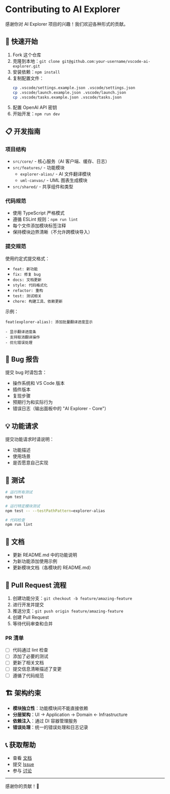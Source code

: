 # Contributing to AI Explorer

感谢你对 AI Explorer 项目的兴趣！我们欢迎各种形式的贡献。

## 🚀 快速开始

1. Fork 这个仓库
2. 克隆到本地：`git clone git@github.com:your-username/vscode-ai-explorer.git`
3. 安装依赖：`npm install`
4. 复制配置文件：
   ```bash
   cp .vscode/settings.example.json .vscode/settings.json
   cp .vscode/launch.example.json .vscode/launch.json
   cp .vscode/tasks.example.json .vscode/tasks.json
   ```
5. 配置 OpenAI API 密钥
6. 开始开发：`npm run dev`

## 📋 开发指南

### 项目结构

- `src/core/` - 核心服务（AI 客户端、缓存、日志）
- `src/features/` - 功能模块
  - `explorer-alias/` - AI 文件翻译模块
  - `uml-canvas/` - UML 图表生成模块
- `src/shared/` - 共享组件和类型

### 代码规范

- 使用 TypeScript 严格模式
- 遵循 ESLint 规则：`npm run lint`
- 每个文件添加模块标签注释
- 保持模块边界清晰（不允许跨模块导入）

### 提交规范

使用约定式提交格式：
- `feat: 新功能`
- `fix: 修复 bug`
- `docs: 文档更新`
- `style: 代码格式化`
- `refactor: 重构`
- `test: 测试相关`
- `chore: 构建工具、依赖更新`

示例：
```
feat(explorer-alias): 添加批量翻译进度显示

- 显示翻译进度条
- 支持取消翻译操作
- 优化错误处理
```

## 🐛 Bug 报告

提交 bug 时请包含：
- 操作系统和 VS Code 版本
- 插件版本
- 复现步骤
- 预期行为和实际行为
- 错误日志（输出面板中的 "AI Explorer - Core"）

## 💡 功能请求

提交功能请求时请说明：
- 功能描述
- 使用场景
- 是否愿意自己实现

## 🧪 测试

```bash
# 运行所有测试
npm test

# 运行特定模块测试
npm test -- --testPathPattern=explorer-alias

# 代码检查
npm run lint
```

## 📖 文档

- 更新 README.md 中的功能说明
- 为新功能添加使用示例
- 更新模块文档（各模块的 README.md）

## 🔄 Pull Request 流程

1. 创建功能分支：`git checkout -b feature/amazing-feature`
2. 进行开发并提交
3. 推送分支：`git push origin feature/amazing-feature`
4. 创建 Pull Request
5. 等待代码审查和合并

### PR 清单

- [ ] 代码通过 lint 检查
- [ ] 添加了必要的测试
- [ ] 更新了相关文档
- [ ] 提交信息清晰描述了变更
- [ ] 遵循了代码规范

## 🏗️ 架构约束

- **模块独立性**：功能模块间不能直接依赖
- **分层架构**：UI → Application → Domain ← Infrastructure
- **依赖注入**：通过 DI 容器管理服务
- **错误处理**：统一的错误处理和日志记录

## 📞 获取帮助

- 查看 [文档](./docs/MODULES.md)
- 提交 [Issue](https://github.com/ElonQian1/vscode-ai-explorer/issues)
- 参与 [讨论](https://github.com/ElonQian1/vscode-ai-explorer/discussions)

---

感谢你的贡献！🙏